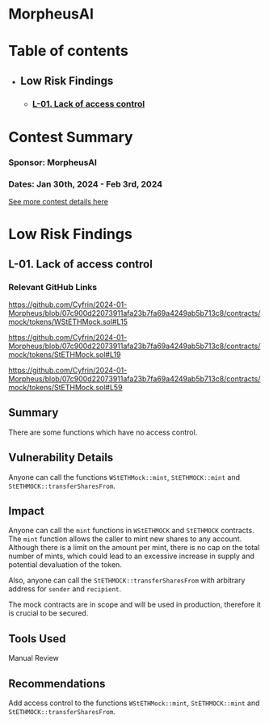 # MorpheusAI

# Table of contents

- ## Low Risk Findings
    - ### [L-01. Lack of access control](#L-01)


# <a id='contest-summary'></a>Contest Summary

### Sponsor: MorpheusAI

### Dates: Jan 30th, 2024 - Feb 3rd, 2024

[See more contest details here](https://codehawks.cyfrin.io/c/2024-01-Morpheus)
 


# Low Risk Findings

## <a id='L-01'></a>L-01. Lack of access control            

### Relevant GitHub Links

https://github.com/Cyfrin/2024-01-Morpheus/blob/07c900d22073911afa23b7fa69a4249ab5b713c8/contracts/mock/tokens/WStETHMock.sol#L15

https://github.com/Cyfrin/2024-01-Morpheus/blob/07c900d22073911afa23b7fa69a4249ab5b713c8/contracts/mock/tokens/StETHMock.sol#L19

https://github.com/Cyfrin/2024-01-Morpheus/blob/07c900d22073911afa23b7fa69a4249ab5b713c8/contracts/mock/tokens/StETHMock.sol#L59

## Summary

There are some functions which have no access control.

## Vulnerability Details

Anyone can call the functions `WStETHMock::mint`, `StETHMOCK::mint` and `StETHMOCK::transferSharesFrom`.

## Impact

Anyone can call the `mint` functions in `WStETHMOCK` and `StETHMOCK` contracts. The `mint` function allows the caller to mint new shares to any account. Although there is a limit on the amount per mint, there is no cap on the total number of mints, which could lead to an excessive increase in supply and potential devaluation of the token.

Also, anyone can call the `StETHMOCK::transferSharesFrom` with arbitrary address for `sender` and `recipient`. 

The mock contracts are in scope and will be used in production, therefore it is crucial to be secured.

## Tools Used

Manual Review

## Recommendations

Add access control to the functions `WStETHMock::mint`, `StETHMOCK::mint` and `StETHMOCK::transferSharesFrom`.


